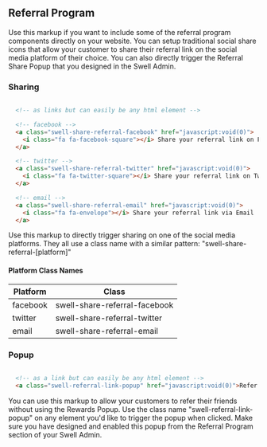## Referral Program

Use this markup if you want to include some of the referral program components directly on your website. You can setup traditional social share icons that allow your customer to share their referral link on the social media platform of their choice. You can also directly trigger the Referral Share Popup that you designed in the Swell Admin.

### Sharing
```html

  <!-- as links but can easily be any html element -->

  <!-- facebook -->
  <a class="swell-share-referral-facebook" href="javascript:void(0)">
    <i class="fa fa-facebook-square"></i> Share your referral link on Facebook
  </a>

  <!-- twitter -->
  <a class="swell-share-referral-twitter" href="javascript:void(0)">
    <i class="fa fa-twitter-square"></i> Share your referral link on Twitter
  </a>

  <!-- email -->
  <a class="swell-share-referral-email" href="javascript:void(0)">
    <i class="fa fa-envelope"></i> Share your referral link via Email
  </a>


```

Use this markup to directly trigger sharing on one of the social media platforms. They all use a class name with a similar pattern: "swell-share-referral-[platform]"

#### Platform Class Names

Platform | Class
--------- | -----------
facebook | swell-share-referral-facebook
twitter | swell-share-referral-twitter
email | swell-share-referral-email


### Popup
```html

  <!-- as a link but can easily be any html element -->
  <a class="swell-referral-link-popup" href="javascript:void(0)">Refer Your Friends</a>

```

You can use this markup to allow your customers to refer their friends without using the Rewards Popup. Use the class name "swell­-referral-link-popup" on any element you'd like to trigger the popup when clicked. Make sure you have designed and enabled this popup from the Referral Program section of your Swell Admin.
